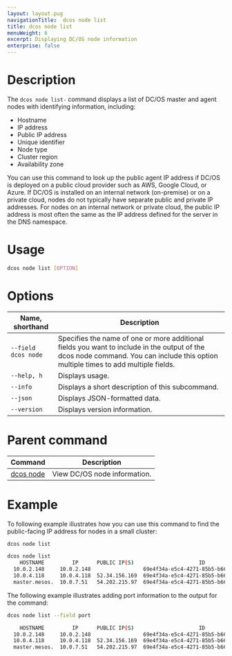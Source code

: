 ```yaml
---
layout: layout.pug
navigationTitle:  dcos node list
title: dcos node list
menuWeight: 6
excerpt: Displaying DC/OS node information
enterprise: false
---
```


# Description

The `dcos node list-` command displays a list of DC/OS master and agent nodes with identifying information, including:
- Hostname
- IP address
- Public IP address
- Unique identifier
- Node type
- Cluster region
- Availability zone      

You can use this command to look up the public agent IP address if DC/OS is deployed on a public cloud provider such as AWS, Google Cloud, or Azure. If DC/OS is installed on an internal network (on-premise) or on a private cloud, nodes do not typically have separate public and private IP addresses. For nodes on an internal network or private cloud, the public IP address is most often the same as the IP address defined for the server in the DNS namespace.

# Usage

```bash
dcos node list [OPTION]
```

# Options

| Name, shorthand |  Description |
|---------|-------------|
| `--field dcos node`   |  Specifies the name of one or more additional fields you want to include in the output of the dcos node command. You can include this option multiple times to add multiple fields. |
| `--help, h`   |   Displays usage. |
| `--info`   |  Displays a short description of this subcommand. |
| `--json`   |    Displays JSON-formatted data. |
| `--version`   |  Displays version information. |

# Parent command

| Command | Description |
|---------|-------------|
| [dcos node](/1.13/cli/command-reference/dcos-node/) | View DC/OS node information. |

# Example
To following example illustrates how you can use this command to find the public-facing IP address for nodes in a small cluster:
```bash
dcos node list

dcos node list 
    HOSTNAME         IP      PUBLIC IP(S)                     ID                          TYPE           REGION           ZONE       
  10.0.2.148     10.0.2.148                 69e4f34a-e5c4-4271-85b5-b6609056bcde-S1  agent            aws/us-west-2  aws/us-west-2a  
  10.0.4.118     10.0.4.118  52.34.156.169  69e4f34a-e5c4-4271-85b5-b6609056bcde-S0  agent (public)   aws/us-west-2  aws/us-west-2a  
  master.mesos.  10.0.7.51   54.202.215.97  69e4f34a-e5c4-4271-85b5-b6609056bcde     master (leader)  aws/us-west-2  aws/us-west-2a  
```

The following example illustrates adding port information to the output for the command:
```bash
dcos node list --field port

    HOSTNAME         IP      PUBLIC IP(S)                     ID                          TYPE           REGION           ZONE       PORT  
  10.0.2.148     10.0.2.148                 69e4f34a-e5c4-4271-85b5-b6609056bcde-S1  agent            aws/us-west-2  aws/us-west-2a  5051  
  10.0.4.118     10.0.4.118  52.34.156.169  69e4f34a-e5c4-4271-85b5-b6609056bcde-S0  agent (public)   aws/us-west-2  aws/us-west-2a  5051  
  master.mesos.  10.0.7.51   54.202.215.97  69e4f34a-e5c4-4271-85b5-b6609056bcde     master (leader)  aws/us-west-2  aws/us-west-2a        
```
